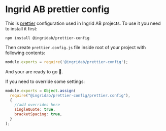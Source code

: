 # Ingrid AB prettier config

This is [prettier](https://prettier.io) configuration used in Ingrid AB projects. To use it you need to install it first:

```shell
npm install @ingridab/prettier-config
```

Then create `prettier.config.js` file inside root of your project with
following contents:

```js
module.exports = require('@ingridab/prettier-config');
```

And your are ready to go 🚀.

If you need to override some settings:

````js
module.exports = Object.assign(
  require("@ingridab/prettier-config/prettier.config"),
  {
    //add overrides here
    singleQuote: true,
    bracketSpacing: true,
  }
);
````
